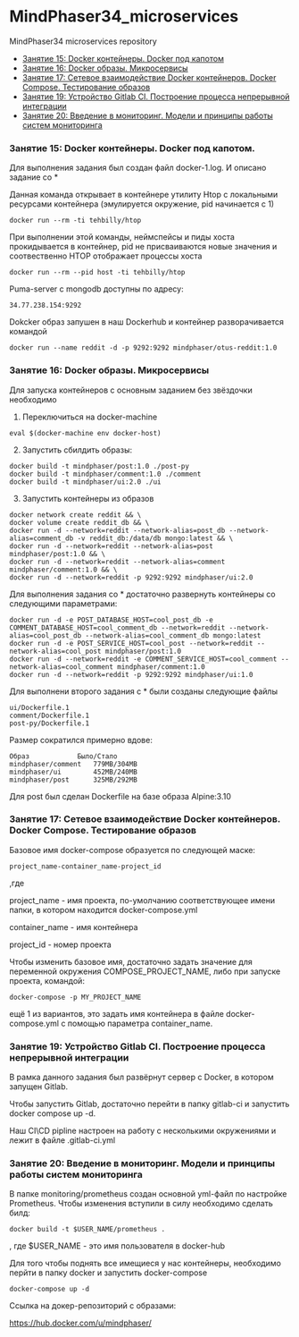 # MindPhaser34_microservices
MindPhaser34 microservices repository

- [Занятие 15: Docker контейнеры. Docker под капотом](https://github.com/otus-devops-2019-05/MindPhaser34_microservices#%D0%B7%D0%B0%D0%BD%D1%8F%D1%82%D0%B8%D0%B5-15-docker-%D0%BA%D0%BE%D0%BD%D1%82%D0%B5%D0%B9%D0%BD%D0%B5%D1%80%D1%8B-docker-%D0%BF%D0%BE%D0%B4-%D0%BA%D0%B0%D0%BF%D0%BE%D1%82%D0%BE%D0%BC)
- [Занятие 16: Docker образы. Микросервисы ](https://github.com/otus-devops-2019-05/MindPhaser34_microservices/tree/docker-3#%D0%B7%D0%B0%D0%BD%D1%8F%D1%82%D0%B8%D0%B5-16-docker-%D0%BE%D0%B1%D1%80%D0%B0%D0%B7%D1%8B-%D0%BC%D0%B8%D0%BA%D1%80%D0%BE%D1%81%D0%B5%D1%80%D0%B2%D0%B8%D1%81%D1%8B)
- [Занятие 17: Сетевое взаимодействие Docker контейнеров. Docker Compose. Тестирование образов](https://github.com/otus-devops-2019-05/MindPhaser34_microservices/tree/gitlab-ci-1#%D0%B7%D0%B0%D0%BD%D1%8F%D1%82%D0%B8%D0%B5-17-%D1%81%D0%B5%D1%82%D0%B5%D0%B2%D0%BE%D0%B5-%D0%B2%D0%B7%D0%B0%D0%B8%D0%BC%D0%BE%D0%B4%D0%B5%D0%B9%D1%81%D1%82%D0%B2%D0%B8%D0%B5-docker-%D0%BA%D0%BE%D0%BD%D1%82%D0%B5%D0%B9%D0%BD%D0%B5%D1%80%D0%BE%D0%B2-docker-compose-%D1%82%D0%B5%D1%81%D1%82%D0%B8%D1%80%D0%BE%D0%B2%D0%B0%D0%BD%D0%B8%D0%B5-%D0%BE%D0%B1%D1%80%D0%B0%D0%B7%D0%BE%D0%B2)
- [Занятие 19: Устройство Gitlab CI. Построение процесса непрерывной интеграции](https://github.com/otus-devops-2019-05/MindPhaser34_microservices/tree/gitlab-ci-1#%D0%B7%D0%B0%D0%BD%D1%8F%D1%82%D0%B8%D0%B5-19-%D1%83%D1%81%D1%82%D1%80%D0%BE%D0%B9%D1%81%D1%82%D0%B2%D0%BE-gitlab-ci-%D0%BF%D0%BE%D1%81%D1%82%D1%80%D0%BE%D0%B5%D0%BD%D0%B8%D0%B5-%D0%BF%D1%80%D0%BE%D1%86%D0%B5%D1%81%D1%81%D0%B0-%D0%BD%D0%B5%D0%BF%D1%80%D0%B5%D1%80%D1%8B%D0%B2%D0%BD%D0%BE%D0%B9-%D0%B8%D0%BD%D1%82%D0%B5%D0%B3%D1%80%D0%B0%D1%86%D0%B8%D0%B8)
- [Занятие 20: Введение в мониторинг. Модели и принципы работы систем мониторинга](https://github.com/otus-devops-2019-05/MindPhaser34_microservices/tree/monitoring-1#%D0%B7%D0%B0%D0%BD%D1%8F%D1%82%D0%B8%D0%B5-20-%D0%B2%D0%B2%D0%B5%D0%B4%D0%B5%D0%BD%D0%B8%D0%B5-%D0%B2-%D0%BC%D0%BE%D0%BD%D0%B8%D1%82%D0%BE%D1%80%D0%B8%D0%BD%D0%B3-%D0%BC%D0%BE%D0%B4%D0%B5%D0%BB%D0%B8-%D0%B8-%D0%BF%D1%80%D0%B8%D0%BD%D1%86%D0%B8%D0%BF%D1%8B-%D1%80%D0%B0%D0%B1%D0%BE%D1%82%D1%8B-%D1%81%D0%B8%D1%81%D1%82%D0%B5%D0%BC-%D0%BC%D0%BE%D0%BD%D0%B8%D1%82%D0%BE%D1%80%D0%B8%D0%BD%D0%B3%D0%B0)

### Занятие 15: Docker контейнеры. Docker под капотом.

Для выполнения задания был создан файл docker-1.log. И описано задание со *

Данная команда открывает в контейнере утилиту Htop с локальными ресурсами контейнера (эмулируется окружение, pid начинается с 1)
```shell
docker run --rm -ti tehbilly/htop
```
При выполнении этой команды, неймспейсы и пиды хоста прокидывается в контейнер, pid не присваиваются новые значения и соотвественно HTOP отображает процессы хоста
```shell
docker run --rm --pid host -ti tehbilly/htop
```
Puma-server с mongodb доступны по адресу:
```shell
34.77.238.154:9292
```
Dokcker образ запушен в наш Dockerhub и контейнер разворачивается командой
```shell
docker run --name reddit -d -p 9292:9292 mindphaser/otus-reddit:1.0
```

### Занятие 16: Docker образы. Микросервисы

Для запуска контейнеров с основным заданием без звёздочки необходимо
1. Переключиться на docker-machine
```shell
eval $(docker-machine env docker-host)
```
2. Запустить сбилдить образы:
```shell
docker build -t mindphaser/post:1.0 ./post-py
docker build -t mindphaser/comment:1.0 ./comment
docker build -t mindphaser/ui:2.0 ./ui
```
3. Запустить контейнеры из образов
```shell
docker network create reddit && \
docker volume create reddit_db && \
docker run -d --network=reddit --network-alias=post_db --network-alias=comment_db -v reddit_db:/data/db mongo:latest && \
docker run -d --network=reddit --network-alias=post mindphaser/post:1.0 && \
docker run -d --network=reddit --network-alias=comment mindphaser/comment:1.0 && \
docker run -d --network=reddit -p 9292:9292 mindphaser/ui:2.0
```

Для выполнения задания со * достаточно развернуть контейнеры со следующими параметрами:
```shell
docker run -d -e POST_DATABASE_HOST=cool_post_db -e COMMENT_DATABASE_HOST=cool_comment_db --network=reddit --network-alias=cool_post_db --network-alias=cool_comment_db mongo:latest
docker run -d -e POST_SERVICE_HOST=cool_post --network=reddit --network-alias=cool_post mindphaser/post:1.0
docker run -d --network=reddit -e COMMENT_SERVICE_HOST=cool_comment --network-alias=cool_comment mindphaser/comment:1.0
docker run -d --network=reddit -p 9292:9292 mindphaser/ui:1.0
```
Для выполнени второго задания с * были созданы следующие файлы
```shell
ui/Dockerfile.1
comment/Dockerfile.1
post-py/Dockerfile.1
```

Размер сократился примерно вдове: 
```shell
Образ		     Было/Стало
mindphaser/comment   779MB/304MB
mindphaser/ui        452MB/240MB
mindphaser/post	     325MB/292MB
```

Для post был сделан Dockerfile на базе образа Alpine:3.10

### Занятие 17: Сетевое взаимодействие Docker контейнеров. Docker Compose. Тестирование образов

Базовое имя docker-compose образуется по следующей маске:
```shell
project_name-container_name-project_id
``` 
,где

project_name - имя проекта, по-умолчанию соответствующее имени папки, в котором находится docker-compose.yml

container_name - имя контейнера

project_id - номер проекта


Чтобы изменить базовое имя, достаточно задать значение для переменной окружения COMPOSE_PROJECT_NAME, либо при запуске проекта, командой:
```shell
docker-compose -p MY_PROJECT_NAME
```
ещё 1 из вариантов, это задать имя контейнера в файлe docker-compose.yml с помощью параметра container_name.

### Занятие 19: Устройство Gitlab CI. Построение процесса непрерывной интеграции

В рамка данного задания был развёрнут сервер с Docker, в котором запущен Gitlab. 

Чтобы запустить Gitlab, достаточно перейти в папку gitlab-ci и запустить docker compose up -d.

Наш CI\CD pipline настроен на работу с несколькими окружениями и лежит в файле .gitlab-ci.yml

### Занятие 20: Введение в мониторинг. Модели и принципы работы систем мониторинга

В папке monitoring/prometheus создан основной yml-файл по настройке Prometheus. Чтобы изменения вступили в силу необходимо сделать билд:
```shell
docker build -t $USER_NAME/prometheus .
```
, где $USER_NAME - это имя пользователя в docker-hub

Для того чтобы поднять все имещиеся у нас контейнеры, необходимо перйти в папку docker и запустить docker-compose
```shell
docker-compose up -d
```

Ссылка на докер-репозиторий с образами:

https://hub.docker.com/u/mindphaser/
